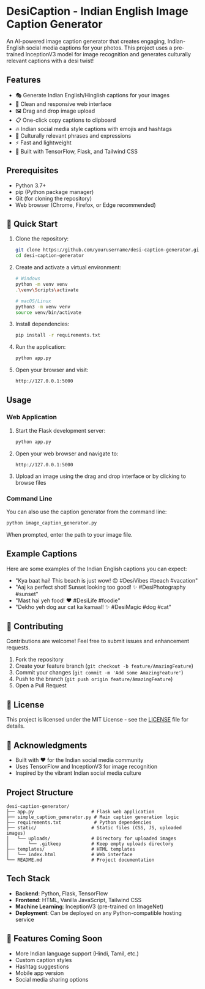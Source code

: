 # DesiCaption - Indian English Image Caption Generator

An AI-powered image caption generator that creates engaging, Indian-English social media captions for your photos. This project uses a pre-trained InceptionV3 model for image recognition and generates culturally relevant captions with a desi twist!

## Features

- 🎭 Generate Indian English/Hinglish captions for your images
- 📱 Clean and responsive web interface
- 🖼️ Drag and drop image upload
- 📋 One-click copy captions to clipboard
- 🔥 Indian social media style captions with emojis and hashtags
- 🎯 Culturally relevant phrases and expressions
- ⚡ Fast and lightweight
- 🎨 Built with TensorFlow, Flask, and Tailwind CSS

## Prerequisites

- Python 3.7+
- pip (Python package manager)
- Git (for cloning the repository)
- Web browser (Chrome, Firefox, or Edge recommended)

## 🚀 Quick Start

1. Clone the repository:
   ```bash
   git clone https://github.com/yourusername/desi-caption-generator.git
   cd desi-caption-generator
   ```

2. Create and activate a virtual environment:
   ```bash
   # Windows
   python -m venv venv
   .\venv\Scripts\activate
   
   # macOS/Linux
   python3 -m venv venv
   source venv/bin/activate
   ```

3. Install dependencies:
   ```bash
   pip install -r requirements.txt
   ```

4. Run the application:
   ```bash
   python app.py
   ```

5. Open your browser and visit:
   ```
   http://127.0.0.1:5000
   ```

## Usage

### Web Application

1. Start the Flask development server:
   ```bash
   python app.py
   ```

2. Open your web browser and navigate to:
   ```
   http://127.0.0.1:5000
   ```

3. Upload an image using the drag and drop interface or by clicking to browse files

### Command Line

You can also use the caption generator from the command line:

```bash
python image_caption_generator.py
```

When prompted, enter the path to your image file.

## Example Captions

Here are some examples of the Indian English captions you can expect:

- "Kya baat hai! This beach is just wow! 😍 #DesiVibes #beach #vacation"
- "Aaj ka perfect shot! Sunset looking too good! ✨ #DesiPhotography #sunset"
- "Mast hai yeh food! ❤️ #DesiLife #foodie"
- "Dekho yeh dog aur cat ka kamaal! ✨ #DesiMagic #dog #cat"

## 🤝 Contributing

Contributions are welcome! Feel free to submit issues and enhancement requests.

1. Fork the repository
2. Create your feature branch (`git checkout -b feature/AmazingFeature`)
3. Commit your changes (`git commit -m 'Add some AmazingFeature'`)
4. Push to the branch (`git push origin feature/AmazingFeature`)
5. Open a Pull Request

## 📝 License

This project is licensed under the MIT License - see the [LICENSE](LICENSE) file for details.

## 🙏 Acknowledgments

- Built with ❤️ for the Indian social media community
- Uses TensorFlow and InceptionV3 for image recognition
- Inspired by the vibrant Indian social media culture

## Project Structure

```
desi-caption-generator/
├── app.py                     # Flask web application
├── simple_caption_generator.py # Main caption generation logic
├── requirements.txt            # Python dependencies
├── static/                    # Static files (CSS, JS, uploaded images)
│   └── uploads/               # Directory for uploaded images
│       └── .gitkeep           # Keep empty uploads directory
├── templates/                 # HTML templates
│   └── index.html             # Web interface
└── README.md                  # Project documentation
```

## Tech Stack

- **Backend**: Python, Flask, TensorFlow
- **Frontend**: HTML, Vanilla JavaScript, Tailwind CSS
- **Machine Learning**: InceptionV3 (pre-trained on ImageNet)
- **Deployment**: Can be deployed on any Python-compatible hosting service

## 🌟 Features Coming Soon

- More Indian language support (Hindi, Tamil, etc.)
- Custom caption styles
- Hashtag suggestions
- Mobile app version
- Social media sharing options
